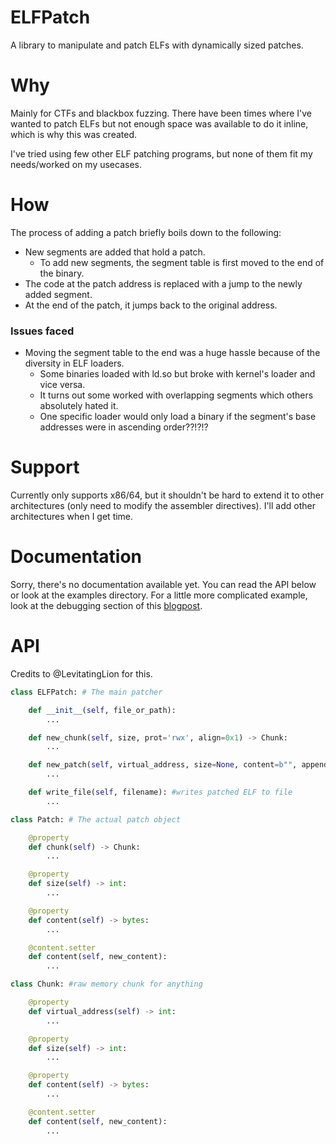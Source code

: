 # ELFPatch

A library to manipulate and patch ELFs with dynamically sized patches.  

# Why

Mainly for CTFs and blackbox fuzzing. There have been times where I've wanted to patch ELFs but not enough space was available to do it inline, which is why this was created. 

I've tried using few other ELF patching programs, but none of them fit my needs/worked on my usecases. 

# How 

The process of adding a patch briefly boils down to the following:

- New segments are added that hold a patch.
    - To add new segments, the segment table is first moved to the end of the binary. 
- The code at the patch address is replaced with a jump to the newly added segment.
- At the end of the patch, it jumps back to the original address.

### Issues faced

- Moving the segment table to the end was a huge hassle because of the diversity in ELF loaders.
    - Some binaries loaded with ld.so but broke with kernel's loader and vice versa. 
    - It turns out some worked with overlapping segments which others absolutely hated it. 
    - One specific loader would only load a binary if the segment's base addresses were in ascending order??!?!?

# Support

Currently only supports x86/64, but it shouldn't be hard to extend it to other architectures (only need to modify the assembler directives). I'll add other architectures when I get time.

# Documentation

Sorry, there's no documentation available yet. You can read the API below or look at the examples directory. For a little more complicated example, look at the debugging section of this [blogpost](http://blog.perfect.blue/Hack-A-Sat-CTF-2020-Launch-Link).

# API

Credits to @LevitatingLion for this.

```python
class ELFPatch: # The main patcher

    def __init__(self, file_or_path):
        ...

    def new_chunk(self, size, prot='rwx', align=0x1) -> Chunk:
        ...

    def new_patch(self, virtual_address, size=None, content=b"", append_jump_back=True, append_original_instructions=True) -> Patch:
        ...

    def write_file(self, filename): #writes patched ELF to file
        ...

class Patch: # The actual patch object

    @property
    def chunk(self) -> Chunk:
        ...

    @property
    def size(self) -> int:
        ...

    @property
    def content(self) -> bytes:
        ...

    @content.setter
    def content(self, new_content):
        ...

class Chunk: #raw memory chunk for anything

    @property
    def virtual_address(self) -> int:
        ...

    @property
    def size(self) -> int:
        ...

    @property
    def content(self) -> bytes:
        ...

    @content.setter
    def content(self, new_content):
        ...

```
